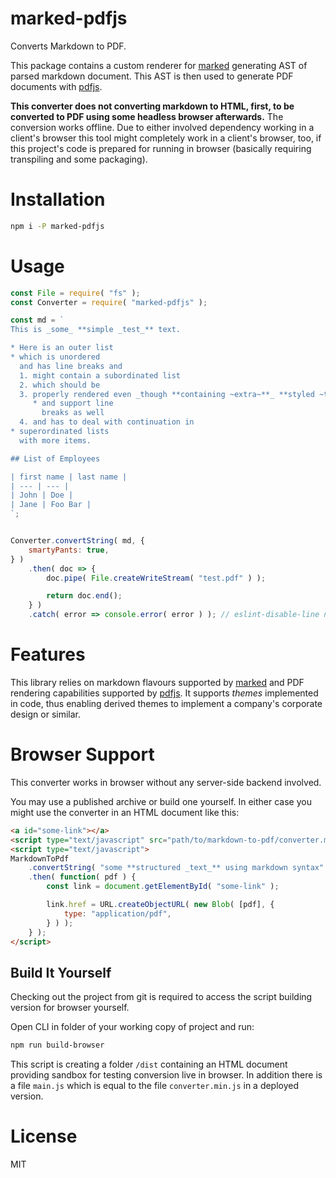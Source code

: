 # marked-pdfjs

Converts Markdown to PDF.

This package contains a custom renderer for [marked](https://www.npmjs.com/package/marked) generating AST of parsed markdown document. This AST is then used to generate PDF documents with [pdfjs](https://www.npmjs.com/package/pdfjs).

**This converter does not converting markdown to HTML, first, to be converted to PDF using some headless browser afterwards.** The conversion works offline. Due to either involved dependency working in a client's browser this tool might completely work in a client's browser, too, if this project's code is prepared for running in browser (basically requiring transpiling and some packaging).

# Installation

```bash
npm i -P marked-pdfjs
```

# Usage

```javascript
const File = require( "fs" );
const Converter = require( "marked-pdfjs" );

const md = `
This is _some_ **simple _test_** text.

* Here is an outer list
* which is unordered  
  and has line breaks and
  1. might contain a subordinated list
  2. which should be
  3. properly rendered even _though **containing ~extra~**_ **styled ~text~**
     * and support line  
       breaks as well
  4. and has to deal with continuation in
* superordinated lists  
  with more items.

## List of Employees

| first name | last name |
| --- | --- |
| John | Doe |
| Jane | Foo Bar |
`;


Converter.convertString( md, {
	smartyPants: true,
} )
	.then( doc => {
		doc.pipe( File.createWriteStream( "test.pdf" ) );

		return doc.end();
	} )
	.catch( error => console.error( error ) ); // eslint-disable-line no-console
```

# Features

This library relies on markdown flavours supported by [marked](https://www.npmjs.com/package/marked) and PDF rendering capabilities supported by [pdfjs](https://www.npmjs.com/package/pdfjs). It supports _themes_ implemented in code, thus enabling derived themes to implement a company's corporate design or similar.
 
# Browser Support

This converter works in browser without any server-side backend involved. 

You may use a published archive or build one yourself. In either case you might use the converter in an HTML document like this:

```html
<a id="some-link"></a>
<script type="text/javascript" src="path/to/markdown-to-pdf/converter.min.js"></script>
<script type="text/javascript">
MarkdownToPdf
	.convertString( "some **structured _text_** using markdown syntax" )
	.then( function( pdf ) { 
		const link = document.getElementById( "some-link" );

		link.href = URL.createObjectURL( new Blob( [pdf], {
			type: "application/pdf",
		} ) );
	} );
</script>
```

## Build It Yourself

Checking out the project from git is required to access the script building version for browser yourself. 

Open CLI in folder of your working copy of project and run:

```bash
npm run build-browser
```

This script is creating a folder `/dist` containing an HTML document providing sandbox for testing conversion live in browser. In addition there is a file `main.js` which is equal to the file `converter.min.js` in a deployed version.

# License

MIT
